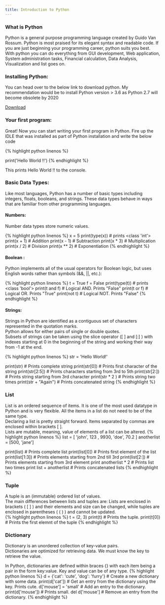 ```yaml
---
title: Introduction to Python
---
```


### What is Python
Python is a general purpose programming language created by Guido Van Rossum. Python is most praised for its elegant syntax and readable code. If you are just beginning your programming career, python suits you best.  
With python you can do everything from GUI development, Web application, System administration tasks, Financial calculation, Data Analysis, Visualization and list goes on.

### Installing Python:
You can head over to the below link to download python. My recommendation would be to install Python version > 3.6 as Python 2.7 will become obsolete by 2020

[Download](https://www.python.org/downloads/)

### Your first program:
Great! Now you can start writing your first program in Python. Fire up the IDLE that was installed as part of Python installation and write the below code

{% highlight python linenos %}

print('Hello World !!')
{% endhighlight %}

This prints Hello World !! to the console.

### Basic Data Types:
Like most languages, Python has a number of basic types including integers, floats, booleans, and strings. These data types behave in ways that are familiar from other programming languages.

#### Numbers:
Number data types store numeric values.

{% highlight python linenos %}
x = 5
print(type(x))  # prints <class 'int'>
print(x + 1)    # Addition
print(x - 1)	# Subtraction
print(x * 3)	# Multiplication
print(x / 2)	# Division
print(x ** 2)	# Exponentiation
{% endhighlight %}

#### Boolean : 
Python implements all of the usual operators for Boolean logic, but uses English words rather than symbols (&&, ||, etc.):

{% highlight python linenos %}
t = True
f = False
print(type(t))    # prints <class 'bool'>
print(t and f)    # Logical AND. Prints "False"
print(t or f)	  # Logical OR. Prints "True"
print(not t)	  # Logical NOT. Prints "False"
{% endhighlight %}

#### Strings:
Strings in Python are identified as a contiguous set of characters represented in the quotation marks.  
Python allows for either pairs of single or double quotes.  
Subsets of strings can be taken using the slice operator ([ ] and [:] ) with indexes starting at 0 in the beginning of the string and working their way from -1 at the end.

{% highlight python linenos %}
str = 'Hello World!'

print(str)         	 # Prints complete string
print(str[0])      	 # Prints first character of the string
print(str[2:5])    	 # Prints characters starting from 3rd to 5th
print(str[2:])       # Prints string starting from 3rd character
print(str * 2 )    	 # Prints string two times
print(str + "Again") # Prints concatenated string
{% endhighlight %}

### List
List is an ordered sequence of items. It is one of the most used datatype in Python and is very flexible. All the items in a list do not need to be of the same type.  
Declaring a list is pretty straight forward. Items separated by commas are enclosed within brackets [ ].  
Lists are mutable, meaning, value of elements of a list can be altered.
{% highlight python linenos %}
list = [ 'john', 123 , 9930, 'doe', 70.2 ]
anotherlist = [500, 'jane']

print(list)         # Prints complete list
print(list[0])       # Prints first element of the list
print(list[1:3])     # Prints elements starting from 2nd till 3rd 
print(list[2:])      # Prints elements starting from 3rd element
print anotherlist * 2  # Prints list two times
print list + anotherlist # Prints concatenated lists
{% endhighlight %}

### Tuple

A tuple is an (immutable) ordered list of values.  
The main differences between lists and tuples are: Lists are enclosed in brackets ( [ ] ) and their elements and size can be changed, while tuples are enclosed in parentheses  ( ( ) ) and cannot be updated.  
{% highlight python linenos %}
t = (2, 3)
print(t)	# Prints the tuple.
print(t[0])	# Prints the first elemnt of the tuple
{% endhighlight %}

### Dictionary
Dictionary is an unordered collection of key-value pairs.  
Dictionaries are optimized for retrieving data. We must know the key to retrieve the value.  

In Python, dictionaries are defined within braces {} with each item being a pair in the form key:value. Key and value can be of any type.
{% highlight python linenos %}
d = {'cat': 'cute', 'dog': 'furry'}  # Create a new dictionary with some data.
print(d['cat'])			# Get an entry from the dictionary using the key. Prints cute.
d['mouse'] = 'small'	# Add an entry to the dictionary.
print(d['mouse'])		# Prints small.
del d['mouse']			# Remove an entry from the dictionary.
{% endhighlight %}



